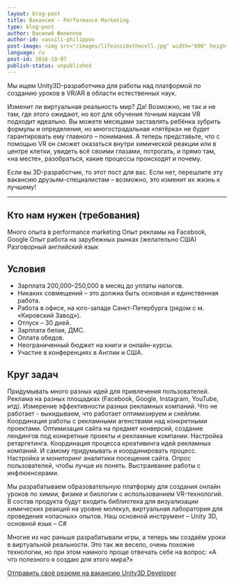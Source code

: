 ```yaml
---
layout: blog-post
title: Вакансия – Performance Marketing
type: blog-post
author: Василий Филиппов
author-id: vassili-philippov
post-image: <img src="/images/lifeinsidethecell.jpg" width="600" height="400" alt="Inner life of a cell">
language: ru
post-id: 2016-10-07
publish-status: unpublished
---
```


Мы ищем Unity3D-разработчика для работы над платформой по созданию уроков в VR/AR в области естественных наук.

Изменит ли виртуальная реальность мир? Да! Возможно, не так и не там, где этого ожидают, но вот для обучения точным наукам VR подходит идеально. Вы можете месяцами заставлять ребёнка зубрить формулы и определения, но многострадальная «пятёрка» не будет гарантировать ему главного – понимания.   А теперь представьте, что  с помощью VR он сможет оказаться внутри химической реакции или в центре клетки, увидеть всё своими глазами, потрогать, и прямо там, «на месте», разобраться, какие процессы происходят и почему.

Если вы 3D-разработчик, то этот пост для вас. Если нет, перешлите эту вакансию друзьям-специалистам – возможно, это изменит их жизнь к лучшему!
<!-- more -->

---

## Кто нам нужен (требования)

Много опыта в performance marketing
Опыт рекламы на Facebook, Google
Опыт работа на зарубежных рынках (желательно США)
Разговорный английский язык


## Условия

* Зарплата 200,000–250,000 в месяц до уплаты налогов.
* Никаких совмещений – это должна быть основная и единственная работа.
* Работа в офисе, на юго-западе Санкт-Петербурга (рядом с м. «Кировский Завод»).
* Отпуск – 30 дней.
* Зарплата белая, ДМС.
* Оплата обедов.
* Неограниченный бюджет на книги и онлайн-курсы.
* Участие в конференциях в Англии и США.

## Круг задач

Придумывать много разных идей для привлечения пользователей. 
Реклама на разных площадках (Facebook, Google, Instagram, YouTube, итд). 
Измерение эффективности разных рекламных компаний.
Что не работает - выкидываем, что работает оптимизируем и скейлим.
Координация работы с рекламными агенствами над конкретными проектами.
Оптимизация сайта на предмет конверсий, создание лендингов под конкретные проекты и рекламные компании.
Настройка ретаргетинга.
Координация процесса креативинга идей рекламных компаний. И самому придумывать и координировать процесс.
Настройка и мониторинг аналитики посещения сайта.
Опрос пользователей, чтобы лучше их понять.
Выстраивание работы с инфлюенсерами.


Мы разрабатываем образовательную платформу для создания онлайн уроков по химии, физике и биологии с использованием VR-технологий. В состав продукта будут входить библиотека для визуализации химических реакций на уровне молекул, виртуальная лаборатория для проведения «опасных» опытов. Наш основной инструмент – Unity 3D, основной язык – C#

Многие из нас раньше разрабатывали игры, а теперь мы создаём уроки в виртуальной реальности. Это так же весело, очень похожие технологии, но при этом намного проще отвечать себе на вопрос: «А что полезного я создаю для этого мира?»

<a class="btn btn-primary btn-lg active" href="http://it-dominanta.ru/ru/vacancies/show/582" role="button">Отправить своё резюме на вакансию Unity3D Developer</a>
